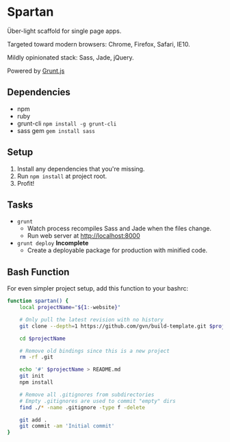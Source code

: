 # Spartan

Über-light scaffold for single page apps.

Targeted toward modern browsers: Chrome, Firefox, Safari, IE10.

Mildly opinionated stack: Sass, Jade, jQuery.

Powered by [Grunt.js](http://gruntjs.com)

## Dependencies

- npm
- ruby
- grunt-cli
`npm install -g grunt-cli`
- sass gem
`gem install sass`

## Setup

1. Install any dependencies that you're missing.
2. Run `npm install` at project root.
3. Profit!

## Tasks

- `grunt`
  - Watch process recompiles Sass and Jade when the files change.
  - Run web server at [http://localhost:8000](http://localhost:8000)
- `grunt deploy` **Incomplete**
  - Create a deployable package for production with minified code.


## Bash Function

For even simpler project setup, add this function to your bashrc:

```bash
function spartan() {
    local projectName="${1:-website}"

    # Only pull the latest revision with no history
    git clone --depth=1 https://github.com/gvn/build-template.git $projectName

    cd $projectName

    # Remove old bindings since this is a new project
    rm -rf .git

    echo '#' $projectName > README.md
    git init
    npm install

    # Remove all .gitignores from subdirectories
    # Empty .gitignores are used to commit "empty" dirs
    find ./* -name .gitignore -type f -delete

    git add .
    git commit -am 'Initial commit'
}
```
